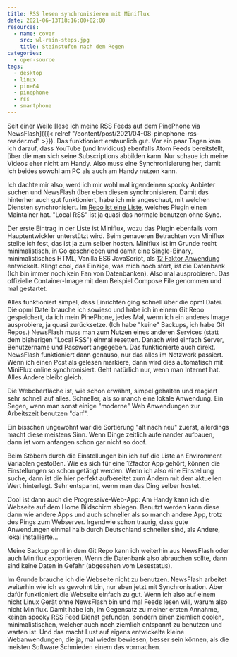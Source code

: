 ```yaml
---
title: RSS lesen synchronisieren mit Miniflux
date: 2021-06-13T18:16:00+02:00
resources:
  - name: cover
    src: wl-rain-steps.jpg
    title: Steinstufen nach dem Regen
categories:
  - open-source
tags:
  - desktop
  - linux
  - pine64
  - pinephone
  - rss
  - smartphone
---
```

Seit einer Weile [lese ich meine RSS Feeds auf dem PinePhone via NewsFlash]({{< relref "/content/post/2021/04-08-pinephone-rss-reader.md" >}}).
Das funktioniert erstaunlich gut.
Vor ein paar Tagen kam ich darauf, dass YouTube (und Invidious) ebenfalls Atom Feeds bereitstellt, über die man sich seine Subscriptions abbilden kann.
Nur schaue ich meine Videos eher nicht am Handy.
Also muss eine Synchronisierung her, damit ich beides sowohl am PC als auch am Handy nutzen kann.

Ich dachte mir also, werd ich mir wohl mal irgendeinen spooky Anbieter suchen und NewsFlash über eben diesen synchronisieren.
Damit das hinterher auch gut funktioniert, habe ich mir angeschaut, mit welchen Diensten synchronisiert.
Im [Repo ist eine Liste](https://gitlab.com/news-flash/news_flash_gtk#looking-for-service-maintainers), welches Plugin einen Maintainer hat.
"Local RSS" ist ja quasi das normale benutzen ohne Sync.

Der erste Eintrag in der Liste ist Miniflux, wozu das Plugin ebenfalls vom Hauptentwickler unterstützt wird.
Beim genaueren Betrachten von Miniflux stellte ich fest, das ist ja zum selber hosten.
Miniflux ist im Grunde recht minimalistisch, in Go geschrieben und damit eine Single-Binary, minimalistisches HTML, Vanilla ES6 JavaScript, als [12 Faktor Anwendung](https://12factor.net/) entwickelt.
Klingt cool, das Einzige, was mich noch stört, ist die Datenbank (Ich bin immer noch kein Fan von Datenbanken).
Also mal ausprobieren.
Das offizielle Container-Image mit dem Beispiel Compose File genommen und mal gestartet.

Alles funktioniert simpel, dass Einrichten ging schnell über die opml Datei.
Die opml Datei brauche ich sowieso und habe ich in einem Git Repo gespeichert, da ich mein PinePhone, jedes Mal, wenn ich ein anderes Image ausprobiere, ja quasi zurücksetze.
(Ich habe "keine"  Backups, ich habe Git Repos.)
NewsFlash muss man zum Nutzen eines anderen Services (statt dem bisherigen "Local RSS") einmal resetten.
Danach wird einfach Server, Benutzername und Passwort angegeben.
Das funktionierte auch direkt.
NewsFlash funktioniert dann genauso, nur das alles im Netzwerk passiert.
Wenn ich einen Post als gelesen markiere, dann wird dies automatisch mit MiniFlux online synchronisiert.
Geht natürlich nur, wenn man Internet hat.
Alles Andere bleibt gleich.

Die Weboberfläche ist, wie schon erwähnt, simpel gehalten und reagiert sehr schnell auf alles.
Schneller, als so manch eine lokale Anwendung.
Ein Segen, wenn man sonst einige "moderne" Web Anwendungen zur Arbeitszeit benutzen "darf".

Ein bisschen ungewohnt war die Sortierung "alt nach neu" zuerst, allerdings macht diese meistens Sinn.
Wenn Dinge zeitlich aufeinander aufbauen, dann ist vorn anfangen schon gar nicht so doof.

Beim Stöbern durch die Einstellungen bin ich auf die Liste an Environment Variablen gestoßen.
Wie es sich für eine 12factor App gehört, können die Einstellungen so schon getätigt werden.
Wenn ich also eine Einstellung suche, dann ist die hier perfekt aufbereitet zum Ändern mit dem aktuellen Wert hinterlegt.
Sehr entspannt, wenn man das Ding selber hostet.

Cool ist dann auch die Progressive-Web-App: Am Handy kann ich die Webseite auf dem Home Bildschirm ablegen.
Benutzt werden kann diese dann wie andere Apps und auch schneller als so manch andere App, trotz des Pings zum Webserver.
Irgendwie schon traurig, dass gute Anwendungen einmal halb durch Deutschland schneller sind, als Andere, lokal installierte…

Meine Backup opml in dem Git Repo kann ich weiterhin aus NewsFlash oder auch Miniflux exportieren.
Wenn die Datenbank also abrauchen sollte, dann sind keine Daten in Gefahr (abgesehen vom Lesestatus).

Im Grunde brauche ich die Webseite nicht zu benutzen.
NewsFlash arbeitet weiterhin wie ich es gewohnt bin, nur eben jetzt mit Synchronisation.
Aber dafür funktioniert die Webseite einfach zu gut.
Wenn ich also auf einem nicht Linux Gerät ohne NewsFlash bin und mal Feeds lesen will, warum also nicht Miniflux.
Damit habe ich, im Gegensatz zu meiner ersten Annahme, keinen spooky RSS Feed Dienst gefunden, sondern einen ziemlich coolen, minimalistischen, welcher auch noch ziemlich entspannt zu benutzen und warten ist.
Und das macht Lust auf eigens entwickelte kleine Webanwendungen, die ja, mal wieder bewiesen, besser sein können, als die meisten Software Schmieden einem das vormachen.

